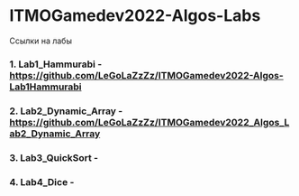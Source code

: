 # ITMOGamedev2022-Algos-Labs
Ссылки на лабы

### 1. Lab1_Hammurabi - https://github.com/LeGoLaZzZz/ITMOGamedev2022-Algos-Lab1Hammurabi
### 2. Lab2_Dynamic_Array - https://github.com/LeGoLaZzZz/ITMOGamedev2022_Algos_Lab2_Dynamic_Array
### 3. Lab3_QuickSort -
### 4. Lab4_Dice - 
